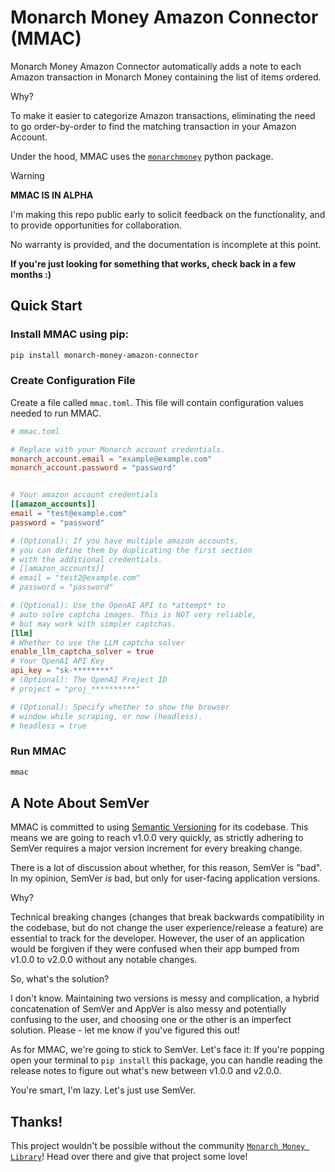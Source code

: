 # Monarch Money Amazon Connector (MMAC)

Monarch Money Amazon Connector automatically adds
a note to each Amazon transaction in Monarch Money containing
the list of items ordered.

Why?

To make it easier to categorize Amazon transactions, eliminating
the need to go order-by-order to find the matching transaction
in your Amazon Account.

Under the hood, MMAC uses the [`monarchmoney`](https://github.com/hammem/monarchmoney) python package.

> [!Warning]
>
> **MMAC IS IN ALPHA**
>
> I'm making this repo public early to solicit feedback on the functionality,
> and to provide opportunities for collaboration.
>
> No warranty is provided, and the documentation is incomplete at this point.
>
> **If you're just looking for something that works, check back in a few months :)**


## Quick Start

### Install MMAC using pip:

```bash
pip install monarch-money-amazon-connector
```

### Create Configuration File

Create a file called `mmac.toml`. This file
will contain configuration values needed to run MMAC.

```toml
# mmac.toml

# Replace with your Monarch account credentials.
monarch_account.email = "example@example.com"
monarch_account.password = "password"


# Your amazon account credentials
[[amazon_accounts]]
email = "test@example.com"
password = "password"

# (Optional): If you have multiple amazon accounts,
# you can define them by duplicating the first section
# with the additional credentials.
# [[amazon_accounts]]
# email = "test2@example.com"
# password = "password"

# (Optional): Use the OpenAI API to *attempt* to
# auto solve captcha images. This is NOT very reliable,
# but may work with simpler captchas.
[llm]
# Whether to use the LLM captcha solver
enable_llm_captcha_solver = true
# Your OpenAI API Key
api_key = "sk-********"
# (Optional): The OpenAI Project ID
# project = "proj_**********"

# (Optional): Specify whether to show the browser
# window while scraping, or now (headless).
# headless = true
```

### Run MMAC

```bash
mmac
```

## A Note About SemVer

MMAC is committed to using [Semantic Versioning](https://semver.org/) for its codebase.
This means we are going to reach v1.0.0 very quickly, as strictly adhering to SemVer requires
a major version increment for every breaking change.

There is a lot of discussion about whether, for this reason, SemVer is "bad". In my opinion,
SemVer *is* bad, but only for user-facing application versions.

Why?

Technical breaking changes (changes that break backwards compatibility in the codebase, but do not
change the user experience/release a feature) are essential to track for the developer. However,
the user of an application would be forgiven if they were confused when their app bumped from
v1.0.0 to v2.0.0 without any notable changes.

So, what's the solution?

I don't know. Maintaining two versions is messy and complication, a hybrid concatenation
of SemVer and AppVer is also messy and potentially confusing to the user, and choosing one or
the other is an imperfect solution. Please - let me know if you've figured this out!

As for MMAC, we're going to stick to SemVer. Let's face it: If you're popping open your terminal
to `pip install` this package, you can handle reading the release notes to figure out what's new
between v1.0.0 and v2.0.0.

You're smart, I'm lazy. Let's just use SemVer.

## Thanks!

This project wouldn't be possible without the community [`Monarch Money Library`](https://github.com/hammem/monarchmoney)!
Head over there and give that project some love!
